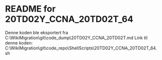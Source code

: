 # README for 20TD02Y_CCNA_20TD02T_64
Denne koden ble eksportert fra C:\WikiMigration\git\code_dump\20TD02Y_CCNA_20TD02T.md
Link til denne koden: C:\WikiMigration\git\code_repo\ShellScripts\20TD02Y_CCNA_20TD02T_64.sh

